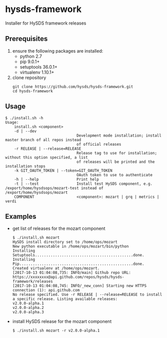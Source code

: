 # hysds-framework
Installer for HySDS framework releases

## Prerequisites
1. ensure the following packages are installed:
   - python 2.7
   - pip 9.0.1+
   - setuptools 36.0.1+
   - virtualenv 1.10.1+
2. clone repository
   ```
   git clone https://github.com/hysds/hysds-framework.git
   cd hysds-framework
   ```

## Usage
```
$ ./install.sh -h
Usage:
    install.sh <component>
    -d | --dev
                                Development mode installation; install master branch of all repos instead
                                of official releases
    -r RELEASE | --release=RELEASE
                                Release tag to use for installation; without this option specified, a list
                                of releases will be printed and the installation stops
    -k GIT_OAUTH_TOKEN | --token=GIT_OAUTH_TOKEN
                                OAuth token to use to authenticate
    -h | --help                 Print help
    -t | --test                 Install test HySDS component, e.g. /export/home/hysdsops/mozart-test instead of /export/home/hysdsops/mozart
    COMPONENT                   <component>: mozart | grq | metrics | verdi
```

## Examples
- get list of releases for the mozart component
  ```
  $ ./install.sh mozart
  HySDS install directory set to /home/ops/mozart
  New python executable in /home/ops/mozart/bin/python
  Installing Setuptools............................................done.
  Installing Pip...................................................done.
  Created virtualenv at /home/ops/mozart.
  [2017-10-13 01:04:08,735: INFO/main] Github repo URL: https://xxxxxxxx@api.github.com/repos/hysds/hysds-framework/releases
  [2017-10-13 01:04:08,745: INFO/_new_conn] Starting new HTTPS connection (1): api.github.com
  No release specified. Use -r RELEASE | --release=RELEASE to install a specific release. Listing available releases:
  v2.0.0-alpha.1
  v2.0.0-alpha.2
  v2.0.0-alpha.3
  ```
- install HySDS release for the mozart component
  ```
  $ ./install.sh mozart -r v2.0.0-alpha.1
  ```
